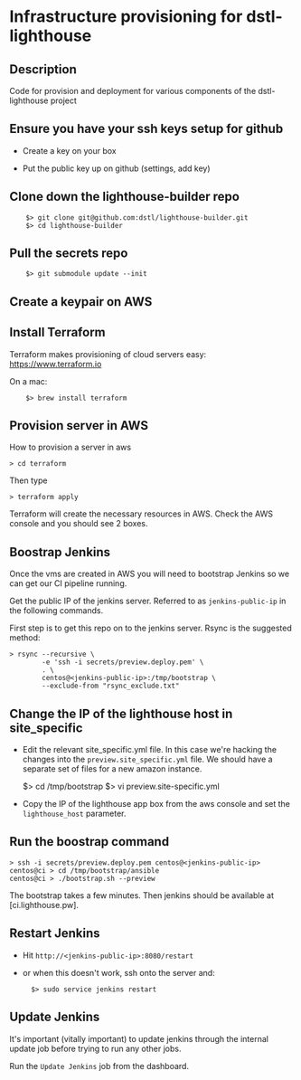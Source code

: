 # Infrastructure provisioning for dstl-lighthouse

## Description

Code for provision and deployment for various components of the dstl-lighthouse project

## Ensure you have your ssh keys setup for github

* Create a key on your box

* Put the public key up on github (settings, add key)

## Clone down the lighthouse-builder repo

		$> git clone git@github.com:dstl/lighthouse-builder.git
		$> cd lighthouse-builder

## Pull the secrets repo

		$> git submodule update --init

## Create a keypair on AWS


## Install Terraform

Terraform makes provisioning of cloud servers easy: https://www.terraform.io

On a mac:

		$> brew install terraform

## Provision server in AWS 

How to provision a server in aws

    > cd terraform

Then type 

    > terraform apply

Terraform will create the necessary resources in AWS. Check the AWS console and you should see 2 boxes.



## Boostrap Jenkins

Once the vms are created in AWS you will need to bootstrap Jenkins so we can
get our CI pipeline running.

Get the public IP of the jenkins server. Referred to as `jenkins-public-ip` in the following commands.

First step is to get this repo on to the jenkins server. Rsync is the suggested
method:

    > rsync --recursive \
            -e 'ssh -i secrets/preview.deploy.pem' \
            . \
            centos@<jenkins-public-ip>:/tmp/bootstrap \
            --exclude-from "rsync_exclude.txt"

## Change the IP of the lighthouse host in site_specific

* Edit the relevant site_specific.yml file. In this case we're hacking the changes into the `preview.site_specific.yml`
file. We should have a separate set of files for a new amazon instance.

	$> cd /tmp/bootstrap
	$> vi preview.site-specific.yml

* Copy the IP of the lighthouse app box from the aws console and set the `lighthouse_host` parameter.

## Run the boostrap command

    > ssh -i secrets/preview.deploy.pem centos@<jenkins-public-ip>
    centos@ci > cd /tmp/bootstrap/ansible
    centos@ci > ./bootstrap.sh --preview

The bootstrap takes a few minutes. Then jenkins should be available at
[ci.lighthouse.pw].

## Restart Jenkins

* Hit `http://<jenkins-public-ip>:8080/restart`

* or when this doesn't work, ssh onto the server and:

		$> sudo service jenkins restart

## Update Jenkins

It's important (vitally important) to update jenkins through the internal update
job before trying to run any other jobs.

Run the `Update Jenkins` job from the dashboard.

